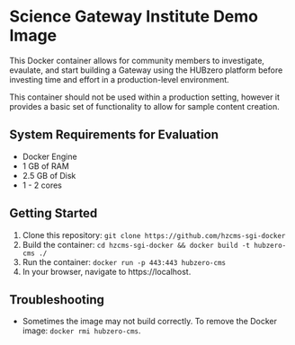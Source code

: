# Science Gateway Institute Demo Image
This Docker container allows for community members to investigate, evaulate, and start building a Gateway using the HUBzero platform before investing time and effort in a production-level environment.

This container should not be used within a production setting, however it provides a basic set of functionality to allow for sample content creation.

## System Requirements for Evaluation
* Docker Engine
* 1 GB of RAM
* 2.5 GB of Disk
* 1 - 2 cores

## Getting Started
1. Clone this repository: `git clone https://github.com/hzcms-sgi-docker`
1. Build the container: `cd hzcms-sgi-docker && docker build -t hubzero-cms ./`
1. Run the container: `docker run -p 443:443 hubzero-cms`
1. In your browser, navigate to https://localhost.

## Troubleshooting
* Sometimes the image may not build correctly. To remove the Docker image: `docker rmi hubzero-cms`.

